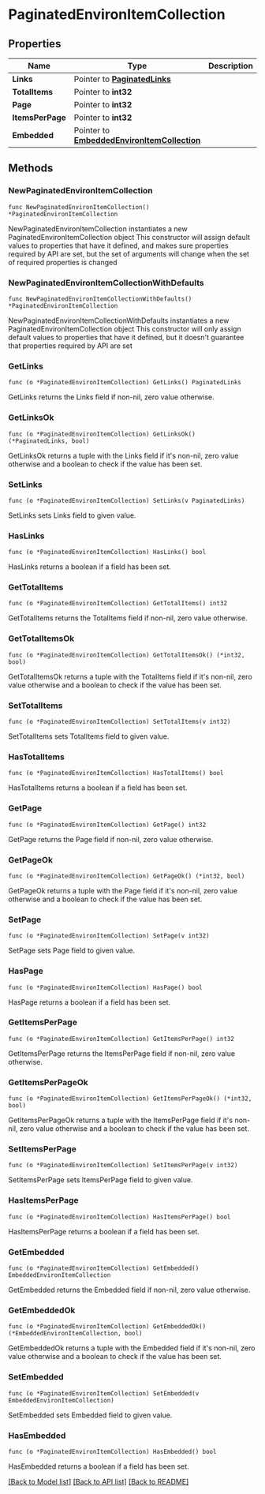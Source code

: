 # PaginatedEnvironItemCollection

## Properties

Name | Type | Description | Notes
------------ | ------------- | ------------- | -------------
**Links** | Pointer to [**PaginatedLinks**](PaginatedLinks.md) |  | [optional] 
**TotalItems** | Pointer to **int32** |  | [optional] 
**Page** | Pointer to **int32** |  | [optional] 
**ItemsPerPage** | Pointer to **int32** |  | [optional] 
**Embedded** | Pointer to [**EmbeddedEnvironItemCollection**](EmbeddedEnvironItemCollection.md) |  | [optional] 

## Methods

### NewPaginatedEnvironItemCollection

`func NewPaginatedEnvironItemCollection() *PaginatedEnvironItemCollection`

NewPaginatedEnvironItemCollection instantiates a new PaginatedEnvironItemCollection object
This constructor will assign default values to properties that have it defined,
and makes sure properties required by API are set, but the set of arguments
will change when the set of required properties is changed

### NewPaginatedEnvironItemCollectionWithDefaults

`func NewPaginatedEnvironItemCollectionWithDefaults() *PaginatedEnvironItemCollection`

NewPaginatedEnvironItemCollectionWithDefaults instantiates a new PaginatedEnvironItemCollection object
This constructor will only assign default values to properties that have it defined,
but it doesn't guarantee that properties required by API are set

### GetLinks

`func (o *PaginatedEnvironItemCollection) GetLinks() PaginatedLinks`

GetLinks returns the Links field if non-nil, zero value otherwise.

### GetLinksOk

`func (o *PaginatedEnvironItemCollection) GetLinksOk() (*PaginatedLinks, bool)`

GetLinksOk returns a tuple with the Links field if it's non-nil, zero value otherwise
and a boolean to check if the value has been set.

### SetLinks

`func (o *PaginatedEnvironItemCollection) SetLinks(v PaginatedLinks)`

SetLinks sets Links field to given value.

### HasLinks

`func (o *PaginatedEnvironItemCollection) HasLinks() bool`

HasLinks returns a boolean if a field has been set.

### GetTotalItems

`func (o *PaginatedEnvironItemCollection) GetTotalItems() int32`

GetTotalItems returns the TotalItems field if non-nil, zero value otherwise.

### GetTotalItemsOk

`func (o *PaginatedEnvironItemCollection) GetTotalItemsOk() (*int32, bool)`

GetTotalItemsOk returns a tuple with the TotalItems field if it's non-nil, zero value otherwise
and a boolean to check if the value has been set.

### SetTotalItems

`func (o *PaginatedEnvironItemCollection) SetTotalItems(v int32)`

SetTotalItems sets TotalItems field to given value.

### HasTotalItems

`func (o *PaginatedEnvironItemCollection) HasTotalItems() bool`

HasTotalItems returns a boolean if a field has been set.

### GetPage

`func (o *PaginatedEnvironItemCollection) GetPage() int32`

GetPage returns the Page field if non-nil, zero value otherwise.

### GetPageOk

`func (o *PaginatedEnvironItemCollection) GetPageOk() (*int32, bool)`

GetPageOk returns a tuple with the Page field if it's non-nil, zero value otherwise
and a boolean to check if the value has been set.

### SetPage

`func (o *PaginatedEnvironItemCollection) SetPage(v int32)`

SetPage sets Page field to given value.

### HasPage

`func (o *PaginatedEnvironItemCollection) HasPage() bool`

HasPage returns a boolean if a field has been set.

### GetItemsPerPage

`func (o *PaginatedEnvironItemCollection) GetItemsPerPage() int32`

GetItemsPerPage returns the ItemsPerPage field if non-nil, zero value otherwise.

### GetItemsPerPageOk

`func (o *PaginatedEnvironItemCollection) GetItemsPerPageOk() (*int32, bool)`

GetItemsPerPageOk returns a tuple with the ItemsPerPage field if it's non-nil, zero value otherwise
and a boolean to check if the value has been set.

### SetItemsPerPage

`func (o *PaginatedEnvironItemCollection) SetItemsPerPage(v int32)`

SetItemsPerPage sets ItemsPerPage field to given value.

### HasItemsPerPage

`func (o *PaginatedEnvironItemCollection) HasItemsPerPage() bool`

HasItemsPerPage returns a boolean if a field has been set.

### GetEmbedded

`func (o *PaginatedEnvironItemCollection) GetEmbedded() EmbeddedEnvironItemCollection`

GetEmbedded returns the Embedded field if non-nil, zero value otherwise.

### GetEmbeddedOk

`func (o *PaginatedEnvironItemCollection) GetEmbeddedOk() (*EmbeddedEnvironItemCollection, bool)`

GetEmbeddedOk returns a tuple with the Embedded field if it's non-nil, zero value otherwise
and a boolean to check if the value has been set.

### SetEmbedded

`func (o *PaginatedEnvironItemCollection) SetEmbedded(v EmbeddedEnvironItemCollection)`

SetEmbedded sets Embedded field to given value.

### HasEmbedded

`func (o *PaginatedEnvironItemCollection) HasEmbedded() bool`

HasEmbedded returns a boolean if a field has been set.


[[Back to Model list]](../README.md#documentation-for-models) [[Back to API list]](../README.md#documentation-for-api-endpoints) [[Back to README]](../README.md)


